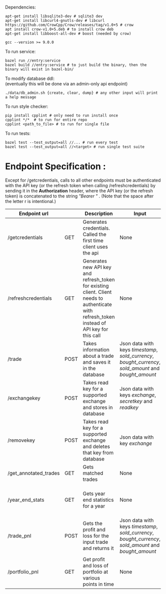 Dependencies:

```
apt-get install libsqlite3-dev # sqlite3 dev
apt-get install libcurl4-gnutls-dev # libcurl
https://github.com/CrowCpp/Crow/releases/tag/v1.0+5 # crow
apt install crow-v1.0+5.deb # to install crow deb
apt-get install libboost-all-dev # boost (needed by crow)

gcc --version >= 9.0.0
```

To run service:

```
bazel run //entry:service
bazel build //entry:service # to just build the binary, then the binary will exist in bazel-bin/
```

To modify database ddl:\
(eventually this will be done via an admin-only api endpoint)

```
./data/db_admin.sh {create, clear, dump} # any other input will print a help message
```

To run style checker:

```
pip install cpplint # only need to run install once
cpplint */*  # to run for entire repo
cpplint <path_to_file> # to run for single file
```

To run tests:

```
bazel test --test_output=all //... # run every test
bazel test --test_output=all //<target> # run single test suite
```

# Endpoint Specification :

Except for /getcredentials, calls to all other endpoints must be authenticated with the API key (or the refresh token when calling /refreshcredentials) by sending it in the **Authorization** header, where the API key (or the refresh token) is concatenated to the string _"Bearer "_ . (Note that the space after the letter r is intentional.)

| Endpoint url          |      | Description                                                                                                                                   | Input                                                                                                  | Output                                                                         |
| --------------------- | ---- | --------------------------------------------------------------------------------------------------------------------------------------------- | ------------------------------------------------------------------------------------------------------ | ------------------------------------------------------------------------------ |
| /getcredentials       | GET  | Generates credentials. Called the first time client uses the api                                                                              | None                                                                                                   | Json data with keys _client_id_, _api_key_ and _refresh_token_                 |
| /refreshcredentials   | GET  | Generates new API key and refresh_token for existing client. Client needs to authenticate with refresh_token instead of API key for this call | None                                                                                                   | Json data with keys _client_id_, _api_key_ and _refresh_token_                 |
| /trade                | POST | Takes information about a trade and saves it in the database                                                                                  | Json data with keys _timestamp_, _sold_currency_, _bought_currency_, _sold_amount_ and _bought_amount_ | HTTP Status Code                                                               |
| /exchangekey          | POST | Takes read key for a supported exchange and stores in database                                                                                | Json data with keys _exchange_, _secretkey_ and _readkey_                                              | HTTP Status Code                                                               |
| /removekey            | POST | Takes read key for a supported exchange and deletes that key from database                                                                    | Json data with key _exchange_                                             | HTTP Status Code                                                               |
| /get_annotated_trades | GET  | Gets matched trades                                                                                                                           | None                                                                                                   | Matched trades                                                                 |
| /year_end_stats       | GET  | Gets year end statistics for a year                                                                                                           | None                                                                                                   | Json data with keys _lt_realized_pnl_, _st_realized_pnl_ and _actual_pnl_      |
| /trade_pnl            | POST | Gets the profit and loss for the input trade and returns it                                                                                   | Json data with keys _timestamp_, _sold_currency_, _bought_currency_, _sold_amount_ and _bought_amount_ | The profit or loss : Json data with key _pnl_ whose value is the profit or loss |
| /portfolio_pnl        | GET  | Get profit and loss of portfolio at various points in time                                                                                    | None                                                                                                   | Profit and loss over time                                                      |
